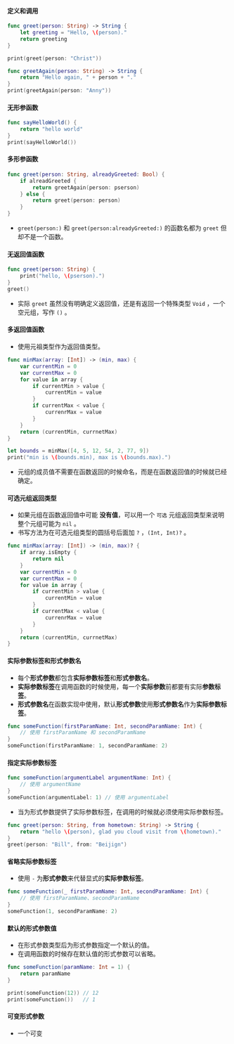 #### 定义和调用

```swift
func greet(person: String) -> String {
    let greeting = "Hello, \(person)."
    return greeting
}

print(greet(person: "Christ"))

func greetAgain(person: String) -> String {
    return "Hello again, " + person + "."
}
print(greetAgain(person: "Anny"))
```

#### 无形参函数

```swift
func sayHelloWorld() {
    return "hello world"
}
print(sayHelloWorld())
```

#### 多形参函数

```swift
func greet(person: String, alreadyGreeted: Bool) {
    if alreadGreeted {
        return greetAgain(person: pserson)
    } else {
        return greet(person: person)
    }
}
```

* `greet(person:)` 和 `greet(person:alreadyGreeted:)` 的函数名都为 `greet` 但却不是一个函数。

#### 无返回值函数

```swift
func greet(person: String) {
    print("hello, \(pserson).")
}
greet()
```

* 实际 `greet` 虽然没有明确定义返回值，还是有返回一个特殊类型 `Void` ，一个空元组，写作 `()` 。

#### 多返回值函数

* 使用元祖类型作为返回值类型。

```swift
func minMax(array: [Int]) -> (min, max) {
    var currentMin = 0
    var currentMax = 0
    for value in array {
        if currentMin > value {
            currentMin = value
        }
        if currentMax < value {
            currenrMax = value
        }
    }
    return (currentMin, currnetMax)
}

let bounds = minMax([4, 5, 12, 54, 2, 77, 9])
print("min is \(bounds.min), max is \(bounds.max).")
```

* 元组的成员值不需要在函数返回的时候命名，而是在函数返回值的时候就已经确定。

#### 可选元组返回类型

* 如果元组在函数返回值中可能 **没有值**，可以用一个 `可选` 元组返回类型来说明整个元组可能为 `nil` 。
* 书写方法为在可选元组类型的圆括号后面加 `?` ，`(Int, Int)?` 。

```swift
func minMax(array: [Int]) -> (min, max)? {
    if array.isEmpty {
        return nil
    }
    var currentMin = 0
    var currentMax = 0
    for value in array {
        if currentMin > value {
            currentMin = value
        }
        if currentMax < value {
            currenrMax = value
        }
    }
    return (currentMin, currnetMax)
}
```

#### 实际参数标签和形式参数名

* 每个**形式参数**都包含**实际参数标签**和**形式参数名**。
* **实际参数标签**在调用函数的时候使用，每一个**实际参数**前都要有实际**参数标签**。
* **形式参数名**在函数实现中使用，默认**形式参数**使用**形式参数名**作为**实际参数标签**。

```swift
func someFunction(firstParamName: Int, secondParamName: Int) {
    // 使用 firstParamName 和 secondParamName
}
someFunction(firstParamName: 1, secondParamName: 2)
```

#### 指定实际参数标签

```swift
func someFunction(argumentLabel argumentName: Int) {
    // 使用 argumentName
}
someFunction(argumentLabel: 1) // 使用 argumentLabel
```

* 当为形式参数提供了实际参数标签，在调用的时候就必须使用实际参数标签。

```swift
func greet(person: String, from hometown: String) -> String {
    return "hello \(person), glad you cloud visit from \(hometown)."
}
greet(person: "Bill", from: "Beijign")
```

#### 省略实际参数标签

* 使用 `-` 为**形式参数**来代替显式的**实际参数标签**。

```swift
func someFunction(_ firstParamName: Int, secondParamName: Int) {
    // 使用 firstParamName、secondParamName
}
someFunction(1, secondParamName: 2)
```

#### 默认的形式参数值

* 在形式参数类型后为形式参数指定一个默认的值。
* 在调用函数的时候存在默认值的形式参数可以省略。

```swift
func someFunction(paramName: Int = 1) {
    return paramName
}

print(someFunction(12)) // 12
print(someFunction())   // 1
```

#### 可变形式参数

* 一个可变



